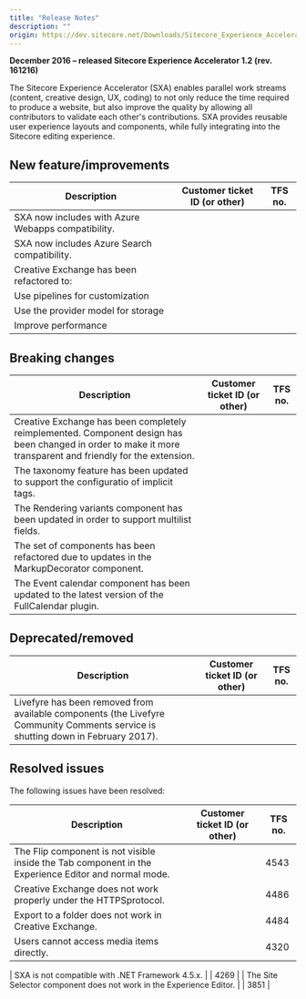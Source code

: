 ```yaml
---
title: "Release Notes"
description: ""
origin: https://dev.sitecore.net/Downloads/Sitecore_Experience_Accelerator/12/Sitecore_Experience_Accelerator_12_Initial_Release/Release_Notes
---
```


**December 2016 – released Sitecore Experience Accelerator 1.2 (rev. 161216)**

The Sitecore Experience Accelerator (SXA) enables parallel work streams (content, creative design, UX, coding) to not only reduce the time required to produce a website, but also improve the quality by allowing all contributors to validate each other's contributions. SXA provides reusable user experience layouts and components, while fully integrating into the Sitecore editing experience.

## New feature/improvements

 | Description | Customer ticket ID (or other) | TFS no. |
 | --- | --- | --- |
 | ​SXA now includes with Azure Webapps compatibility. |  |  |
 | SXA now includes Azure Search compatibility. |  |  |
 | Creative Exchange has been refactored to:  |  |  |
 | Use pipelines for customization |  |  |
 | Use the provider model for storage  |  |  |
 | Improve performance |  |  |

## Breaking changes

 | Description | Customer ticket ID (or other) | TFS no. |
 | --- | --- | --- |
 | Creative Exchange has been completely ​reimplemented. Component design has been changed in order to make it more transparent and friendly for the extension.​ |  |  |
 | The taxonomy feature has been updated to support the configuratio of implicit tags.​ |  |  |
 | The Rendering variants component has been updated in order to support multilist fields.​ |  |  |
 | The set of components has been refactored due to updates in the MarkupDecorator component​. |  |  |
 | The Event calendar component has been updated to the latest version of the FullCalendar plugin.  |  |  |

## Deprecated/removed

 | Description | Customer ticket ID (or other) | TFS no. |
 | --- | --- | --- |
 | Livefyre has been removed from available components (the Livefyre Community Comments service is shutting down in February 2017). |  |  |

## Resolved issues

The following issues have been resolved:

 | Description | Customer ticket ID (or other) | TFS no. |
 | --- | --- | --- |
 | ​​The Flip component is not visible ​inside the Tab component in the Experience Editor and ​​normal mode.​​ |  | 4543 |
 | ​Creative Exchange does not work properly under the HTTPS​​​​​ protocol. |  | 4486 |
 | Export to a folder does not work​​​ in Creative Exchange. |  | 4484 |
 | ​​Users cannot​​ access ​media items directly​.​​ |  | 4320 |

 | ​SXA is not compatible with .NET Framework 4.5.x​. |  | 4269 |
 | ​The Site Selector component does not work​ in the Experience Editor. |  | 3851 |